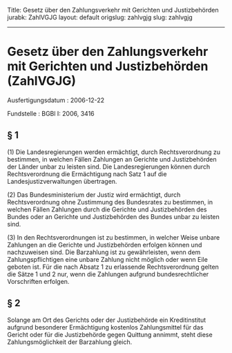 Title: Gesetz über den Zahlungsverkehr mit Gerichten und Justizbehörden
jurabk: ZahlVGJG
layout: default
origslug: zahlvgjg
slug: zahlvgjg

---

# Gesetz über den Zahlungsverkehr mit Gerichten und Justizbehörden (ZahlVGJG)

Ausfertigungsdatum
:   2006-12-22

Fundstelle
:   BGBl I: 2006, 3416



## § 1

(1) Die Landesregierungen werden ermächtigt, durch Rechtsverordnung zu
bestimmen, in welchen Fällen Zahlungen an Gerichte und Justizbehörden
der Länder unbar zu leisten sind. Die Landesregierungen können durch
Rechtsverordnung die Ermächtigung nach Satz 1 auf die
Landesjustizverwaltungen übertragen.

(2) Das Bundesministerium der Justiz wird ermächtigt, durch
Rechtsverordnung ohne Zustimmung des Bundesrates zu bestimmen, in
welchen Fällen Zahlungen durch die Gerichte und Justizbehörden des
Bundes oder an Gerichte und Justizbehörden des Bundes unbar zu leisten
sind.

(3) In den Rechtsverordnungen ist zu bestimmen, in welcher Weise
unbare Zahlungen an die Gerichte und Justizbehörden erfolgen können
und nachzuweisen sind. Die Barzahlung ist zu gewährleisten, wenn dem
Zahlungspflichtigen eine unbare Zahlung nicht möglich oder wenn Eile
geboten ist. Für die nach Absatz 1 zu erlassende Rechtsverordnung
gelten die Sätze 1 und 2 nur, wenn die Zahlungen aufgrund
bundesrechtlicher Vorschriften erfolgen.


## § 2

Solange am Ort des Gerichts oder der Justizbehörde ein Kreditinstitut
aufgrund besonderer Ermächtigung kostenlos Zahlungsmittel für das
Gericht oder für die Justizbehörde gegen Quittung annimmt, steht diese
Zahlungsmöglichkeit der Barzahlung gleich.

